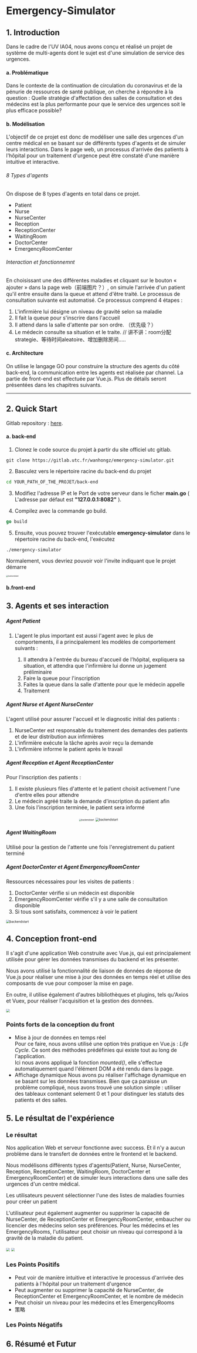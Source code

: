# Emergency-Simulator

## 1. Introduction

Dans le cadre de l'UV IA04, nous avons conçu et réalisé un projet de système de multi-agents dont le sujet est d'une simulation de service des urgences.

#### a. Problématique

Dans le contexte de la continuation de circulation du coronavirus et de la pénurie de ressources de santé publique, on cherche à répondre à la question : Quelle stratégie d'affectation des salles de consultation et des médecins est la plus performante pour que le service des urgences soit le plus efficace possible?

#### b. Modélisation

L'objectif de ce projet est donc de modéliser une salle des urgences d'un centre médical en se basant sur de différents types d'agents et de simuler leurs interactions. Dans le page web, un processus d'arrivée des patients à l'hôpital pour un traitement d'urgence peut être constaté d'une manière intuitive et interactive.

###### 8 Types d'agents
On dispose de 8 types d'agents en total dans ce projet.
* Patient
* Nurse
* NurseCenter
* Reception 
* ReceptionCenter
* WaitingRoom
* DoctorCenter 
* EmergencyRoomCenter

###### Interaction et fonctionnemnt
En choisissant une des différentes maladies et cliquant sur le bouton « ajouter » dans la page web（前端图片？）, on simule l'arrivée d'un patient qu'il entre ensuite dans la queue et attend d'être traité. Le processus de consultation suivante est automatisé. Ce processus comprend 4 étapes : 
1. L'infirmière lui désigne un niveau de gravité selon sa maladie
2. Il fait la queue pour s'inscrire dans l'accueil
3. Il attend dans la salle d'attente par son ordre. （优先级？）
4. Le médecin consulte sa situation et le traite.
// 讲不讲：room分配strategie、等待时间aleatoire、增加删除房间.....

#### c. Architecture

On utilise le langage GO pour construire la structure des agents du côté back-end, la communication entre les agents est réalisée par channel. La partie de front-end est effectuée par Vue.js. Plus de détails seront présentées dans les chapitres suivants.

---

## 2. Quick Start

Gitlab repository : [here](https://gitlab.utc.fr/wanhongz/emergency-simulator).

#### a. back-end

1. Clonez le code source du projet à partir du site officiel utc gitlab.

```shell
git clone https://gitlab.utc.fr/wanhongz/emergency-simulator.git
```

2. Basculez vers le répertoire racine du back-end du projet

```bash
cd YOUR_PATH_OF_THE_PROJET/back-end
```

3. Modifiez l'adresse IP et le Port de votre serveur dans le ficher **main.go** ( L'adresse par défaut est **"127.0.0.1:8082"** ).

4. Compilez avec la commande go build.

```go
go build
```

5. Ensuite, vous pouvez trouver l'exécutable **emergency-simulator** dans le répertoire racine du back-end, l'exécutez

```shell
./emergency-simulator
```

Normalement, vous devriez pouvoir voir l'invite indiquant que le projet démarre

<img src="./picture/backendstart.png" alt="backendstart" style="zoom:33%;" />

#### b.front-end



## 3. Agents et ses interaction 

##### Agent Patient 

1. L'agent le plus important est aussi l'agent avec le plus de comportements, il a principalement les modèles de comportement suivants :

   1. Il attendra à l'entrée du bureau d'accueil de l'hôpital, expliquera sa situation, et attendra que l'infirmière lui donne un jugement préliminaire
   2. Faire la queue pour l'inscription
   3. Faites la queue dans la salle d'attente pour que le médecin appelle
   4. Traitement

##### Agent Nurse et Agent NurseCenter

L'agent utilisé pour assurer l'accueil et le diagnostic initial des patients :

1. NurseCenter est responsable du traitement des demandes des patients et de leur distribution aux infirmières
2. L'infirmière exécute la tâche après avoir reçu la demande
3. L'infirmière informe le patient après le travail

##### Agent Reception et Agent ReceptionCenter

Pour l'inscription des patients :

1. Il existe plusieurs files d'attente et le patient choisit activement l'une d'entre elles pour attendre
2. Le médecin agréé traite la demande d'inscription du patient afin
3. Une fois l'inscription terminée, le patient sera informé

<center class="half">    <img src="./picture/1.jpg" alt="backendstart" style="zoom:40%;" />    <img src="./picture/2.png" alt="backendstart" style="zoom:60%;" /> </center>

##### Agent WaitingRoom

Utilisé pour la gestion de l'attente une fois l'enregistrement du patient terminé

##### Agent DoctorCenter et Agent EmergencyRoomCenter

Ressources nécessaires pour les visites de patients :

1. DoctorCenter vérifie si un médecin est disponible
2. EmergencyRoomCenter vérifie s'il y a une salle de consultation disponible
3. Si tous sont satisfaits, commencez à voir le patient

<img src="./picture/3.png" alt="backendstart" style="zoom:60%;" />



## 4. Conception front-end
Il s'agit d'une application Web construite avec Vue.js, qui est principalement utilisée pour gérer les données transmises du backend et les présenter. 
 
Nous avons utilisé la fonctionnalité de liaison de données de réponse de Vue.js pour réaliser une mise à jour des données en temps réel et utilise des composants de vue pour composer la mise en page. 

En outre, il utilise également d'autres bibliothèques et plugins, tels qu'Axios et Vuex, pour réaliser l'acquisition et la gestion des données.

<img src="./picture/front_general.png" style="zoom: 60%;" />

### Points forts de la conception du front

- Mise à jour de données en temps réel  
Pour ce faire, nous avons utilisé une option très pratique en Vue.js : _Life Cycle_. 
Ce sont des méthodes prédéfinies qui existe tout au long de l'application.  
Ici nous avons appliqué la fonction _mounted()_, elle s'effectue automatiquement quand l'élément DOM a été rendu dans la page.
- Affichage dynamique 
Nous avons pu réaliser l'affichage dynamique en se basant sur les données transmises. Bien que ça paraisse un problème compliqué, 
nous avons trouvé une solution simple : utiliser des tableaux contenant selement 0 et 1 pour distinguer les statuts des patients et des salles.
## 5. Le résultat de l'expérience
### Le résultat
Nos application Web et serveur fonctionne avec success. Et il n'y a aucun problème dans le transfert de données entre le frontend et le backend.

Nous modélisons différents types d'agents(Patient, Nurse, NurseCenter, Reception, ReceptionCenter, WaitingRoom, DoctorCenter et EmergencyRoomCenter) et de simuler leurs interactions dans une salle des urgences d'un centre médical. 

Les utilisateurs peuvent sélectionner l'une des listes de maladies fournies pour créer un patient

L'utilisateur peut également augmenter ou supprimer la capacité de NurseCenter, de ReceptionCenter et EmergencyRoomCenter, embaucher ou licencier des médecins selon ses préférences. Pour les médecins et les EmergencyRooms, l'utilisateur peut choisir un niveau qui correspond à la gravité de la maladie du patient.

<img src="./picture/resultat.jpg" style="zoom: 60%;"/>

<img src="./picture/resultat_backend.png" style="zoom: 60%;"/>

### Les Points Positifs
- Peut voir de manière intuitive et interactive le processus d'arrivée des patients à l'hôpital pour un traitement d'urgence
- Peut augmenter ou supprimer la capacité de NurseCenter, de ReceptionCenter et EmergencyRoomCenter, et le nombre de médecin
- Peut choisir un niveau pour les médecins et les EmergencyRooms
- 策略

### Les Points Négatifs


## 6. Résumé et Futur

